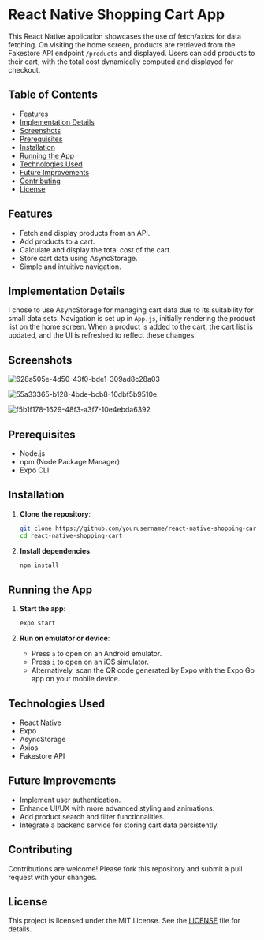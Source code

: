 # React Native Shopping Cart App

This React Native application showcases the use of fetch/axios for data fetching. On visiting the home screen, products are retrieved from the Fakestore API endpoint `/products` and displayed. Users can add products to their cart, with the total cost dynamically computed and displayed for checkout.

## Table of Contents
- [Features](#features)
- [Implementation Details](#implementation-details)
- [Screenshots](#screenshots)
- [Prerequisites](#prerequisites)
- [Installation](#installation)
- [Running the App](#running-the-app)
- [Technologies Used](#technologies-used)
- [Future Improvements](#future-improvements)
- [Contributing](#contributing)
- [License](#license)

## Features
- Fetch and display products from an API.
- Add products to a cart.
- Calculate and display the total cost of the cart.
- Store cart data using AsyncStorage.
- Simple and intuitive navigation.

## Implementation Details
I chose to use AsyncStorage for managing cart data due to its suitability for small data sets. Navigation is set up in `App.js`, initially rendering the product list on the home screen. When a product is added to the cart, the cart list is updated, and the UI is refreshed to reflect these changes.

## Screenshots
![628a505e-4d50-43f0-bde1-309ad8c28a03](https://github.com/deAlgorithm/rn-assignment7-11220227/assets/131563995/6a1fc161-4477-4a41-8824-5593afb937d5)

![55a33365-b128-4bde-bcb8-10dbf5b9510e](https://github.com/deAlgorithm/rn-assignment7-11220227/assets/131563995/44836795-a289-4e5f-8483-9aa64f306e60)


![f5b1f178-1629-48f3-a3f7-10e4ebda6392](https://github.com/deAlgorithm/rn-assignment7-11220227/assets/131563995/91a79457-1140-4e2c-80f6-afe4ebd9662a)



## Prerequisites
- Node.js
- npm (Node Package Manager)
- Expo CLI

## Installation

1. **Clone the repository**:
    ```bash
    git clone https://github.com/yourusername/react-native-shopping-cart.git
    cd react-native-shopping-cart
    ```

2. **Install dependencies**:
    ```bash
    npm install
    ```

## Running the App

1. **Start the app**:
    ```bash
    expo start
    ```

2. **Run on emulator or device**:
    - Press `a` to open on an Android emulator.
    - Press `i` to open on an iOS simulator.
    - Alternatively, scan the QR code generated by Expo with the Expo Go app on your mobile device.

## Technologies Used
- React Native
- Expo
- AsyncStorage
- Axios
- Fakestore API

## Future Improvements
- Implement user authentication.
- Enhance UI/UX with more advanced styling and animations.
- Add product search and filter functionalities.
- Integrate a backend service for storing cart data persistently.

## Contributing
Contributions are welcome! Please fork this repository and submit a pull request with your changes.

## License
This project is licensed under the MIT License. See the [LICENSE](LICENSE) file for details.
